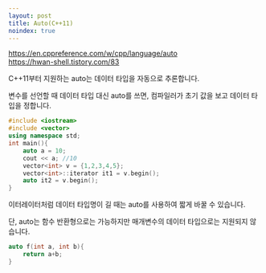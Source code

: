 ```yaml
---
layout: post
title: Auto(C++11)
noindex: true
---
```


<https://en.cppreference.com/w/cpp/language/auto>  
<https://hwan-shell.tistory.com/83>

C++11부터 지원하는 auto는 데이터 타입을 자동으로 추론합니다.


변수를 선언할 때 데이터 타입 대신 auto를 쓰면, 컴파일러가 초기 값을 보고 데이터 타입을 정합니다.

```c++
#include <iostream>
#include <vector>
using namespace std;
int main(){
    auto a = 10;
    cout << a; //10
    vector<int> v = {1,2,3,4,5};
    vector<int>::iterator it1 = v.begin();
    auto it2 = v.begin();
}
```

이터레이터처럼 데이터 타입명이 길 때는 auto를 사용하여 짧게 바꿀 수 있습니다.

단, auto는 함수 반환형으로는 가능하지만 매개변수의 데이터 타입으로는 지원되지 않습니다.

```c++
auto f(int a, int b){
    return a+b;
}
```